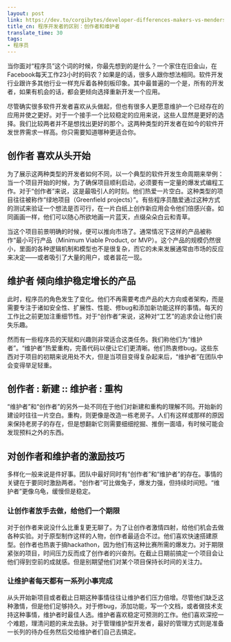 ```yaml
---
layout: post
link: https://dev.to/corgibytes/developer-differences-makers-vs-menders
title_cn: 程序开发者的区别：创作者和维护者
translate_time: 30
tags:
- 程序员
---
```


当你面对“程序员”这个词的时候，你最先想到的是什么？一个家住在旧金山，在Facebook每天工作23小时的码农？如果是的话，很多人跟你想法相同。软件开发行业跟许多其他行业一样充斥着各种刻板印象。其中最普遍的一个是，所有的开发者，如果有机会的话，都会更倾向选择重新开发一个应用。

尽管确实很多软件开发者喜欢从头做起，但也有很多人更愿意维护一个已经存在的应用并使之更好。对于一个接手一个比较稳定的应用来说，这些人显然是更好的选择。我们比较两者并不是想找出更好的那个。这两种类型的开发者在如今的软件开发世界需求一样高。你只需要知道哪种更适合你。

## **创作者** 喜欢从头开始

为了展示这两种类型的开发者如何不同，以一个典型的软件开发生命周期来举例：当一个项目开始的时候，为了确保项目顺利启动，必须要有一定量的爆发式编程工作。对于“创作者”来说，这是最吸引人的时刻。他们热爱一片空白。这种类型的项目往往被称作“绿地项目（Greenfield projects）”。有些程序员酷爱通过这种方式的测试来验证一个想法是否可行，在一片白纸上创作新应用会令他们倍感兴奋。如同画画一样，他们可以随心所欲地画一片蓝天，点缀朵朵白云和青草。

当这个项目前景明确的时候，便可以推向市场了。通常情况下这样的产品被称作“最小可行产品（Minimum Viable Product, or MVP）。这个产品的规模仍然很小，里面的各种逻辑机制和模型也不是很复杂，而它的未来发展通常由市场的反应来决定——或者吸引了大量的用户，或者昙花一现。

## **维护者** 倾向维护稳定增长的产品

此时，程序员的角色发生了变化。他们不再需要考虑产品的大方向或者架构，而是需要专注于诸如安全性、扩展性、性能、修bug和添加新功能这样的事情。每天的工作比之前更加注重细节性。对于“创作者”来说，这种对“工艺”的追求会让他们丧失乐趣。

然而有一些程序员的天赋和兴趣则非常适合这类任务。我们称他们为“维护者”。“维护者”热爱重构，完善代码以便让它们更清晰。他们热衷修bug。这些东西对于项目的初期来说用处不大，但是当项目变得复杂起来后，“维护者”在团队中会变得举足轻重。

## 创作者 : 新建 :: 维护者 : 重构

“维护者”和“创作者”的另外一处不同在于他们对新建和重构的理解不同。开始新的建设时往往一片空白。重构，则更像是改造一栋老房子。人们有这样或那样的原因来保持老房子的存在，但是想翻新它则需要细细挖掘、推倒一面墙，有时候可能会发现预料之外的东西。

## 对创作者和维护者的激励技巧

多样化一般来说是件好事。团队中最好同时有“创作者”和“维护者”的存在。事情的关键在于要同时激励两者。“创作者”可比做兔子，爆发力强，但持续时间短。“维护者”更像乌龟，缓慢但是稳定。

### 让创作者放手去做，给他们一个期限

对于创作者来说没什么比重复更无聊了。为了让创作者激情四射，给他们机会去做各种实验。对于原型制作这样的人物，创作者最适合不过。他们喜欢快速搭建原型。创作者也热衷于搞hackathon，因为他们有这种比赛所需的爆发力。对于期限紧张的项目，时间压力反而成了创作者的兴奋剂。在截止日期前搞定一个项目会让他们得到空前的成就感。但是别期望他们对某个项目保持长时间的关注力。

### 让维护者每天都有一系列小事完成

从头开始新项目或者截止日期这种事情往往让维护者们压力倍增。尽管他们缺乏这种激情，但是他们足够持久。对于修bug，添加功能，写一个文档，或者做技术支持这种事情，维护者时最佳人选。维护者喜欢稳定可预测的工作。他们喜欢深挖一个难题，理清问题的来龙去脉。对于管理维护型开发者，最好的管理方式则是准备一长列的待办任务然后交给维护者们自己去搞定。